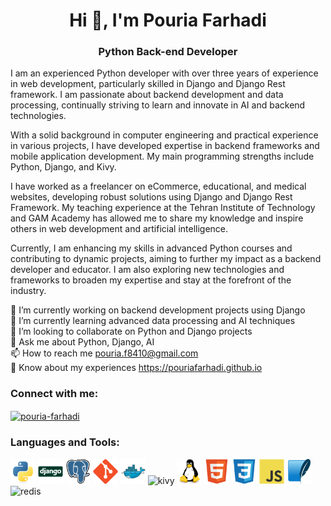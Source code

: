 <h1 align="center">Hi 👋, I'm Pouria Farhadi</h1>
<h3 align="center">Python Back-end Developer</h3>
<p align="left">I am an experienced Python developer with over three years of experience in web development, particularly skilled in Django and Django Rest framework. I am passionate about backend development and data processing, continually striving to learn and innovate in AI and backend technologies.</p>
<p align="left">With a solid background in computer engineering and practical experience in various projects, I have developed expertise in backend frameworks and mobile application development. My main programming strengths include Python, Django, and Kivy.</p>
<p align="left">I have worked as a freelancer on eCommerce, educational, and medical websites, developing robust solutions using Django and Django Rest Framework. My teaching experience at the Tehran Institute of Technology and GAM Academy has allowed me to share my knowledge and inspire others in web development and artificial intelligence.</p>
<p align="left">Currently, I am enhancing my skills in advanced Python courses and contributing to dynamic projects, aiming to further my impact as a backend developer and educator. I am also exploring new technologies and frameworks to broaden my expertise and stay at the forefront of the industry.</p>


🔭 I’m currently working on backend development projects using Django<br />
🌱 I’m currently learning advanced data processing and AI techniques<br />
👯 I’m looking to collaborate on Python and Django projects<br />
💬 Ask me about Python, Django, AI<br />
📫 How to reach me pouria.f8410@gmail.com<br />
📄 Know about my experiences https://pouriafarhadi.github.io<br />
<h3 align="left">Connect with me:</h3>
<p align="left">
<a href="https://linkedin.com/in/pouria-farhadi-1873b0259" target="blank"><img align="center" src="https://raw.githubusercontent.com/rahuldkjain/github-profile-readme-generator/master/src/images/icons/Social/linked-in-alt.svg" alt="pouria-farhadi" height="30" width="40" /></a>
</p>
<h3 align="left">Languages and Tools:</h3>
<p align="left">
<img src="https://raw.githubusercontent.com/devicons/devicon/master/icons/python/python-original.svg" alt="python" width="40" height="40"/> 
<img src="https://raw.githubusercontent.com/devicons/devicon/master/icons/django/django-original.svg" alt="django" width="40" height="40"/> 
<img src="https://raw.githubusercontent.com/devicons/devicon/master/icons/postgresql/postgresql-original.svg" alt="postgresql" width="40" height="40"/> 
<img src="https://raw.githubusercontent.com/devicons/devicon/master/icons/git/git-original.svg" alt="git" width="40" height="40"/> 
<img src="https://raw.githubusercontent.com/devicons/devicon/master/icons/docker/docker-original.svg" alt="docker" width="40" height="40"/> 
<img src="https://raw.githubusercontent.com/devicons/devicon/master/icons/kivy/kivy-original.svg" alt="kivy" width="40" height="40"/> 
<img src="https://raw.githubusercontent.com/devicons/devicon/master/icons/linux/linux-original.svg" alt="linux" width="40" height="40"/> 
<img src="https://raw.githubusercontent.com/devicons/devicon/master/icons/html5/html5-original.svg" alt="html5" width="40" height="40"/> 
<img src="https://raw.githubusercontent.com/devicons/devicon/master/icons/css3/css3-original.svg" alt="css3" width="40" height="40"/> 
<img src="https://raw.githubusercontent.com/devicons/devicon/master/icons/javascript/javascript-original.svg" alt="javascript" width="40" height="40"/> 
<img src="https://raw.githubusercontent.com/devicons/devicon/master/icons/sqlite/sqlite-original.svg" alt="sqlite" width="40" height="40"/> 
<img src="https://www.vectorlogo.zone/logos/redis/redis-icon.svg" alt="redis" width="40" height="40"/> 
</p>
